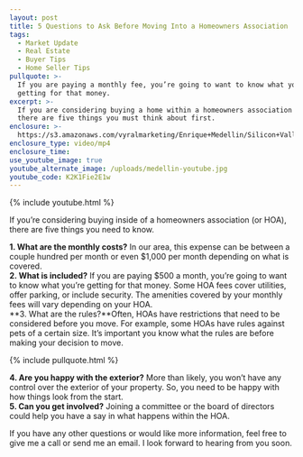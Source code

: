 ```yaml
---
layout: post
title: 5 Questions to Ask Before Moving Into a Homeowners Association
tags:
  - Market Update
  - Real Estate
  - Buyer Tips
  - Home Seller Tips
pullquote: >-
  If you are paying a monthly fee, you’re going to want to know what you’re
  getting for that money.
excerpt: >-
  If you are considering buying a home within a homeowners association (or HOA),
  there are five things you must think about first.
enclosure: >-
  https://s3.amazonaws.com/vyralmarketing/Enrique+Medellin/Silicon+Valley+Real+Estate-+5+Questions+to+Ask+Before+Moving+Into+a+Homeowners+Association.mp4
enclosure_type: video/mp4
enclosure_time:
use_youtube_image: true
youtube_alternate_image: /uploads/medellin-youtube.jpg
youtube_code: K2K1Fie2E1w
---
```



{% include youtube.html %}

If you’re considering buying inside of a homeowners association (or HOA), there are five things you need to know.

**1. What are the monthly costs?** In our area, this expense can be between a couple hundred per month or even $1,000 per month depending on what is covered.<br>**2. What is included?** If you are paying $500 a month, you’re going to want to know what you’re getting for that money. Some HOA fees cover utilities, offer parking, or include security. The amenities covered by your monthly fees will vary depending on your HOA.<br>**3. What are the rules?**Often, HOAs have restrictions that need to be considered before you move. For example, some HOAs have rules against pets of a certain size. It’s important you know what the rules are before making your decision to move.

{% include pullquote.html %}

**4. Are you happy with the exterior?** More than likely, you won’t have any control over the exterior of your property. So, you need to be happy with how things look from the start.<br>**5. Can you get involved?** Joining a committee or the board of directors could help you have a say in what happens within the HOA.

If you have any other questions or would like more information, feel free to give me a call or send me an email. I look forward to hearing from you soon.